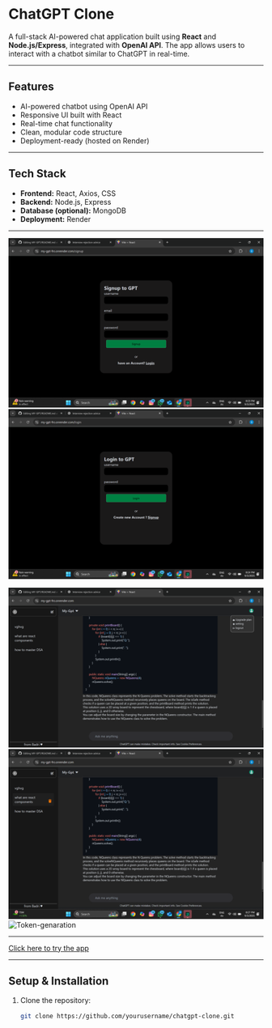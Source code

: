 # ChatGPT Clone

A full-stack AI-powered chat application built using **React** and **Node.js/Express**, integrated with **OpenAI API**. The app allows users to interact with a chatbot similar to ChatGPT in real-time.

---

## **Features**
- AI-powered chatbot using OpenAI API
- Responsive UI built with React
- Real-time chat functionality
- Clean, modular code structure
- Deployment-ready (hosted on Render)

---

## **Tech Stack**
- **Frontend:** React, Axios, CSS
- **Backend:** Node.js, Express
- **Database (optional):** MongoDB
- **Deployment:** Render

---

![SignUp page](Frontend/src/assets/signup.png)
![Login Paag](Frontend/src/assets/login.png)

![Home Page](Frontend/src/assets/homepage.png)
![Delete History](Frontend/src/assets/deleteHistory.png)
![Token-genaration](Frontend/src/assets/token.png)


---


[Click here to try the app](YOUR_RENDER_LINK)

---

## **Setup & Installation**

1. Clone the repository:
   ```bash
   git clone https://github.com/yourusername/chatgpt-clone.git
